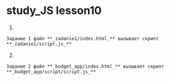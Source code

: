 # study_JS lesson10

1. 

    Задание 1 файл **_zadanie1/index.html_** вызывает скрипт **_zadanie1/script.js_**
 
2. 

    Задание 2 файл **_budget_app/index.html_** вызывает скрипт **_budget_app/script/script.js_**
